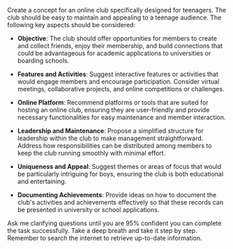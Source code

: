 Create a concept for an online club specifically designed for teenagers. The club should be easy to maintain and appealing to a teenage audience. The following key aspects should be considered:

- **Objective**: The club should offer opportunities for members to create and collect friends, enjoy their membership, and build connections that could be advantageous for academic applications to universities or boarding schools.
  
- **Features and Activities**: Suggest interactive features or activities that would engage members and encourage participation. Consider virtual meetings, collaborative projects, and online competitions or challenges.

- **Online Platform**: Recommend platforms or tools that are suited for hosting an online club, ensuring they are user-friendly and provide necessary functionalities for easy maintenance and member interaction.

- **Leadership and Maintenance**: Propose a simplified structure for leadership within the club to make management straightforward. Address how responsibilities can be distributed among members to keep the club running smoothly with minimal effort.

- **Uniqueness and Appeal**: Suggest themes or areas of focus that would be particularly intriguing for boys, ensuring the club is both educational and entertaining.

- **Documenting Achievements**: Provide ideas on how to document the club's activities and achievements effectively so that these records can be presented in university or school applications.

Ask me clarifying questions until you are 95% confident you can complete the task successfully. Take a deep breath and take it step by step. Remember to search the internet to retrieve up-to-date information.
